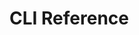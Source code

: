 # CLI Reference

<!-- Temporarily commented out until mkdocs-click issue is resolved
::: mkdocs-click
    :module: supabase_pydantic.cli.__init__
    :command: cli
    :prog_name: sb-pydantic
    :style: table
    :depth: 2
-->
